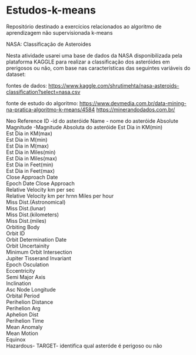 # Estudos-k-means
Repositório destinado a exercícios relacionados ao algoritmo de aprendizagem não supervisionada k-means

NASA: Classificação de Asteroides


Nesta atividade usarei uma base de dados da NASA disponibilizada pela plataforma KAGGLE para realizar a classificação
dos asteróides em prerigosos ou não, com base nas características das seguintes variáveis do dataset:

fontes de dados:
https://www.kaggle.com/shrutimehta/nasa-asteroids-classification?select=nasa.csv

fonte de estudo do algoritmo:
https://www.devmedia.com.br/data-mining-na-pratica-algoritmo-k-means/4584
https://minerandodados.com.br/



Neo Reference ID  -id do asteróide
Name  - nome do asteróide
Absolute Magnitude  -Magnitude Absoluta do asteróide
Est Dia in KM(min)  
Est Dia in KM(max)  
Est Dia in M(min)  
Est Dia in M(max)  
Est Dia in Miles(min)  
Est Dia in Miles(max)  
Est Dia in Feet(min)  
Est Dia in Feet(max)  
Close Approach Date    
Epoch Date Close Approach  
Relative Velocity km per sec  
Relative Velocity km per hrnn
Miles per hour  
Miss Dist.(Astronomical)  
Miss Dist.(lunar)  
Miss Dist.(kilometers)  
Miss Dist.(miles)  
Orbiting Body  
Orbit ID  
Orbit Determination Date  
Orbit Uncertainity  
Minimum Orbit Intersection  
Jupiter Tisserand Invariant  
Epoch Osculation  
Eccentricity  
Semi Major Axis  
Inclination  
Asc Node Longitude  
Orbital Period  
Perihelion Distance  
Perihelion Arg  
Aphelion Dist  
Perihelion Time  
Mean Anomaly  
Mean Motion  
Equinox  
Hazardous- TARGET- identifica qual asteróde é perigoso ou não



